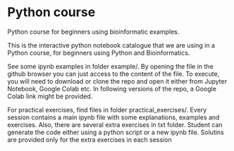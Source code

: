 # Python course
Python course for beginners using bioinformatic examples.

This is the interactive python notebook catalogue that we are using in a Python course, for beginners using Python and Bioinformatics.

See some ipynb examples in folder example/. By opening the file in the github browser you can just access to the content of the file. To execute, you will need to download or clone the repo and open it either from Jupyter Notebook, Google Colab etc. In following versions of the repo, a Google Colab link might be provided.

For practical exercises, find files in folder practical_exercises/. Every session contains a main ipynb file with some explanations, examples and exercises. Also, there are several extra exercises in txt folder. Student can generate the code either using a python script or a new ipynb file. Solutins are provided only for the extra exercises in each session


